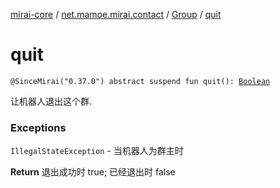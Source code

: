 [mirai-core](../../index.md) / [net.mamoe.mirai.contact](../index.md) / [Group](index.md) / [quit](./quit.md)

# quit

`@SinceMirai("0.37.0") abstract suspend fun quit(): `[`Boolean`](https://kotlinlang.org/api/latest/jvm/stdlib/kotlin/-boolean/index.html)

让机器人退出这个群.

### Exceptions

`IllegalStateException` - 当机器人为群主时

**Return**
退出成功时 true; 已经退出时 false

